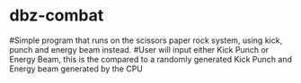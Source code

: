 # dbz-combat

#Simple program that runs on the scissors paper rock system, using kick, punch and energy beam instead.
#User will input either Kick Punch or Energy Beam, this is the compared to a randomly generated Kick Punch and Energy beam generated by the CPU
